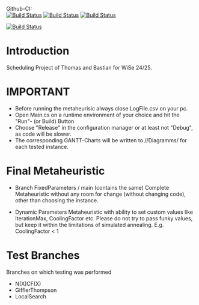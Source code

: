 Github-CI:<br>
[![Build Status][github_linux_status]][github_linux_link]
[![Build Status][github_macos_status]][github_macos_link]
[![Build Status][github_windows_status]][github_windows_link]

[![Build Status][github_amd64_docker_status]][github_amd64_docker_link]

[github_linux_status]: ./../../actions/workflows/amd64_linux.yml/badge.svg
[github_linux_link]: ./../../actions/workflows/amd64_linux.yml
[github_macos_status]: ./../../actions/workflows/amd64_macos.yml/badge.svg
[github_macos_link]: ./../../actions/workflows/amd64_macos.yml
[github_windows_status]: ./../../actions/workflows/amd64_windows.yml/badge.svg
[github_windows_link]: ./../../actions/workflows/amd64_windows.yml

[github_amd64_docker_status]: ./../../actions/workflows/amd64_docker.yml/badge.svg
[github_amd64_docker_link]: ./../../actions/workflows/amd64_docker.yml

# Introduction

Scheduling Project of Thomas and Bastian for WiSe 24/25.

# IMPORTANT
- Before running the metaheurisic always close LogFile.csv on your pc.
- Open Main.cs on a runtime environment of your choice and hit the "Run"- (or Build) Button
- Choose "Release" in the configuration manager or at least not "Debug", as code will be slower.
- The corresponding GANTT-Charts will be written to /<YourLocalDirectory>/Diagramms/<UnixTimestamp> for each tested instance.

# Final Metaheuristic

- Branch FixedParameters / main (contains the same)
Complete Metaheuristic without any room for change (without changing code), other than choosing the instance. 

- Dynamic Parameters 
Metaheuristic with ability to set custom values like IterationMax, CoolingFactor etc.
Please do not try to pass funky values, but keep it within the limitations of simulated annealing. E.g. CoolingFactor < 1

# Test Branches
Branches on which testing was performed
- N(X)CF(X)
- GifflerThompson
- LocalSearch
